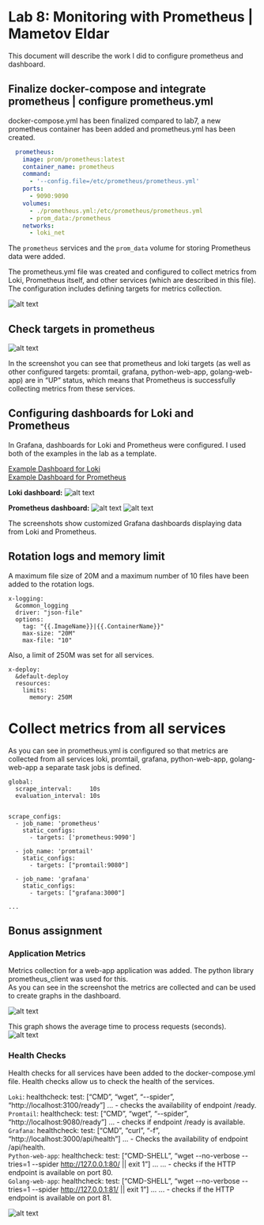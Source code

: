 # Lab 8: Monitoring with Prometheus | Mametov Eldar 

This document will describe the work I did to configure prometheus and dashboard. 

## Finalize docker-compose and integrate prometheus | configure prometheus.yml

docker-compose.yml has been finalized compared to lab7, a new prometheus container has been added and prometheus.yml has been created. 
```yml
  prometheus:
    image: prom/prometheus:latest
    container_name: prometheus
    command:
      - '--config.file=/etc/prometheus/prometheus.yml'
    ports:
      - 9090:9090
    volumes:
      - ./prometheus.yml:/etc/prometheus/prometheus.yml
      - prom_data:/prometheus
    networks:
      - loki_net
```

The `prometheus` services and the `prom_data` volume for storing Prometheus data were added.

The prometheus.yml file was created and configured to collect metrics from Loki, Prometheus itself, and other services (which are described in this file). The configuration includes defining targets for metrics collection. 

![alt text](img/image-3.png)

## Check targets in prometheus 

![alt text](img/image-2.png)

In the screenshot you can see that prometheus and loki targets (as well as other configured targets: promtail, grafana, python-web-app, golang-web-app) are in “UP” status, which means that Prometheus is successfully collecting metrics from these services.

## Configuring dashboards for Loki and Prometheus 

In Grafana, dashboards for Loki and Prometheus were configured. I used both of the examples in the lab as a template.    

[Example Dashboard for Loki](https://grafana.com/grafana/dashboards/13407)  
[Example Dashboard for Prometheus](https://grafana.com/grafana/dashboards/3662)

**Loki dashboard:**
![alt text](img/image-4.png)

**Prometheus dashboard:**
![alt text](img/image-5.png)
![alt text](img/image-6.png)

The screenshots show customized Grafana dashboards displaying data from Loki and Prometheus.

## Rotation logs and memory limit 
A maximum file size of 20M and a maximum number of 10 files have been added to the rotation logs.
```
x-logging:
  &common_logging
  driver: "json-file"
  options:
    tag: "{{.ImageName}}|{{.ContainerName}}"
    max-size: "20M"
    max-file: "10"
```

Also, a limit of 250M was set for all services. 
```
x-deploy: 
  &default-deploy
  resources:
    limits:
      memory: 250M
```

# Collect metrics from all services 
As you can see in prometheus.yml is configured so that metrics are collected from all services loki, promtail, grafana, python-web-app, golang-web-app a separate task jobs is defined. 
```
global:
  scrape_interval:     10s
  evaluation_interval: 10s


scrape_configs:
  - job_name: 'prometheus'
    static_configs:
      - targets: ['prometheus:9090']

  - job_name: 'promtail'
    static_configs:
      - targets: ["promtail:9080"]
  
  - job_name: 'grafana'
    static_configs:
      - targets: ["grafana:3000"]

...

```

## Bonus assignment
### Application Metrics
Metrics collection for a web-app application was added. The python library prometheus_client was used for this.    
As you can see in the screenshot the metrics are collected and can be used to create graphs in the dashboard.

![alt text](img/image-7.png)


This graph shows the average time to process requests (seconds).  
![alt text](img/image-8.png)

### Health Checks
Health checks for all services have been added to the docker-compose.yml file. Health checks allow us to check the health of the services. 

`Loki`: healthcheck: test: [“CMD”, “wget”, “--spider”, “http://localhost:3100/ready”] ... - checks the availability of endpoint /ready.   
`Promtail`: healthcheck: test: [“CMD”, “wget”, “--spider”, “http://localhost:9080/ready”] ... - checks if endpoint /ready is available.   
`Grafana`: healthcheck: test: [“CMD”, “curl”, “-f”, “http://localhost:3000/api/health”] ... - Checks the availability of endpoint /api/health.   
`Python-web-app`: healthcheck: test: [“CMD-SHELL”, “wget --no-verbose --tries=1 --spider http://127.0.0.1:80/ || exit 1”] ... ... - checks if the HTTP endpoint is available on port 80.   
`Golang-web-app`: healthcheck: test: [“CMD-SHELL”, “wget --no-verbose --tries=1 --spider http://127.0.0.1:81/ || exit 1”] ... ... - checks if the HTTP endpoint is available on port 81.

![alt text](img/image-9.png)